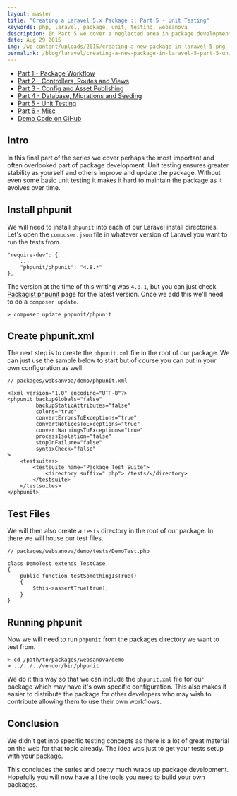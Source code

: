 ```yaml
---
layout: master
title: "Creating a Laravel 5.x Package :: Part 5 - Unit Testing"
keywords: php, laravel, package, unit, testing, websanova
description: In Part 5 we cover a neglected area in package development. If we want others contributing fixes and updates to our package then unit testing will become crucial.
date: Aug 29 2015
img: /wp-content/uploads/2015/creating-a-new-package-in-laravel-5.png
permalink: /blog/laravel/creating-a-new-package-in-laravel-5-part-5-unit-testing.html
---
```


* [Part 1 - Package Workflow](/blog/laravel/creating-a-new-package-in-laravel-5-part-1-package-workflow)
* [Part 2 - Controllers, Routes and Views](/blog/laravel/creating-a-new-package-in-laravel-5-part-2-controllers-routes-and-views)
* [Part 3 - Config and Asset Publishing](/blog/laravel/creating-a-new-package-in-laravel-5-part-3-config-and-asset-publishing)
* [Part 4 - Database, Migrations and Seeding](/blog/laravel/creating-a-new-package-in-laravel-5-part-4-database-migrations-and-seeding)
* [Part 5 - Unit Testing](/blog/laravel/creating-a-new-package-in-laravel-5-part-5-unit-testing)
* [Part 6 - Misc](/blog/laravel/creating-a-new-package-in-laravel-5-part-6-misc)
* [Demo Code on GiHub](https://github.com/websanova/laravel-demo)

## Intro

In this final part of the series we cover perhaps the most important and often overlooked part of package development. Unit testing ensures greater stability as yourself and others improve and update the package. Without even some basic unit testing it makes it hard to maintain the package as it evolves over time.

## Install phpunit

We will need to install `phpunit` into each of our Laravel install directories. Let's open the `composer.json` file in whatever version of Laravel you want to run the tests from.

~~~
"require-dev": {
    ...
    "phpunit/phpunit": "4.8.*"
},
~~~

The version at the time of this writing was `4.8.1`, but you can just check [Packagist  phpunit](https://packagist.org/packages/phpunit/phpunit) page for the latest version. Once we add this we'll need to do a `composer update`.

~~~
> composer update phpunit/phpunit
~~~

## Create phpunit.xml

The next step is to create the `phpunit.xml` file in the root of our package. We can just use the sample below to start but of course you can put in your own configuration as well.

~~~
// packages/websanvoa/demo/phpunit.xml

<?xml version="1.0" encoding="UTF-8"?>
<phpunit backupGlobals="false"
         backupStaticAttributes="false"
         colors="true"
         convertErrorsToExceptions="true"
         convertNoticesToExceptions="true"
         convertWarningsToExceptions="true"
         processIsolation="false"
         stopOnFailure="false"
         syntaxCheck="false"
>
    <testsuites>
        <testsuite name="Package Test Suite">
            <directory suffix=".php">./tests/</directory>
        </testsuite>
    </testsuites>
</phpunit>
~~~

## Test Files

We will then also create a `tests` directory in the root of our package. In there we will house our test files.

~~~
// packages/websanova/demo/tests/DemoTest.php

class DemoTest extends TestCase
{
    public function testSomethingIsTrue()
    {
        $this->assertTrue(true);
    }
}
~~~

## Running phpunit

Now we will need to run `phpunit` from the packages directory we want to test from.

~~~
> cd /path/to/packages/websanova/demo
> ../../../vendor/bin/phpunit
~~~

We do it this way so that we can include the `phpunit.xml` file for our package which may have it's own specific configuration. This also makes it easier to distribute the package for other developers who may wish to contribute allowing them to use their own workflows.

## Conclusion

We didn't get into specific testing concepts as there is a lot of great material on the web for that topic already. The idea was just to get your tests setup with your package.

This concludes the series and pretty much wraps up package development. Hopefully you will now have all the tools you need to build your own packages.